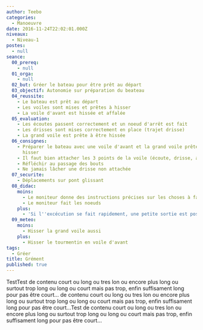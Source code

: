 ```yaml
---
author: Teebo
categories:
  - Manoeuvre
date: 2016-11-24T22:02:01.000Z
niveaux:
  - Niveau-1
postes:
  - null
seance:
  00_prereq:
    - null
  01_orga:
    - null
  02_but: Gréer le bateau pour être prêt au départ
  03_objectif: Autonomie sur préparation du beateau
  04_reussite:
    - Le bateau est prêt au départ
    - Les voiles sont mises et prêtes à hisser
    - La voile d'avant est hissée et affalée
  05_evaluation:
    - Les écoutes passent correctement et un noeud d'arrêt est fait
    - Les drisses sont mises correctement en place (trajet drisse)
    - La grand voile est prête à être hissée
  06_consignes:
    - Préparer le bateau avec une voile d'avant et la grand voile prêtes à
      hisser
    - Il faut bien attacher les 3 points de la voile (écoute, drisse, amure)
    - Réfléchir au passage des bouts
    - Ne jamais lâcher une drisse non attachée
  07_securite:
    - Déplacements sur pont glissant
  08_didac:
    moins:
      - Le moniteur donne des instructions précises sur les choses à faire
      - Le moniteur fait les noeuds
    plus:
      - 'Si l''excécution se fait rapidement, une petite sortie est possible'
  09_meteo:
    moins:
      - Hisser la grand voile aussi
    plus:
      - Hisser le tourmentin en voile d'avant
tags:
  - Gréer
title: Grément
published: true
---
```

TestTest de contenu court ou long ou tres lon ou encore plus long ou surtout trop long ou long ou court mais pas trop, enfin suffisament long pour pas être court... de contenu court ou long ou tres lon ou encore plus long ou surtout trop long ou long ou court mais pas trop, enfin suffisament long pour pas être court...Test de contenu court ou long ou tres lon ou encore plus long ou surtout trop long ou long ou court mais pas trop, enfin suffisament long pour pas être court...
